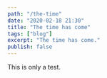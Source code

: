 ```yaml
---
path: "/the-time"
date: "2020-02-18 21:30"
title: "The time has come"
tags: ["blog"]
excerpt: "The time has come."
publish: false
---
```


This is only a test.
